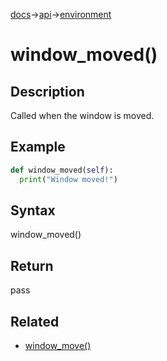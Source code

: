 [docs](/docs/)→[api](/docs/api)→[environment](/docs/api/environment/)

# window_moved()

## Description

Called when the window is moved.

## Example

```py
def window_moved(self):
  print("Window moved!")
```

## Syntax

window_moved()

## Return

pass

## Related

- [window_move()](/docs/api/environment/window_move_.md)

